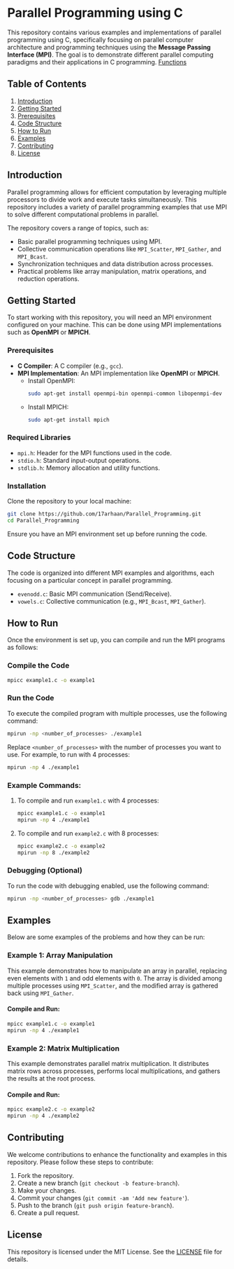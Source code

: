 
# Parallel Programming using C

This repository contains various examples and implementations of parallel programming using C, specifically focusing on parallel computer architecture and programming techniques using the **Message Passing Interface (MPI)**. The goal is to demonstrate different parallel computing paradigms and their applications in C programming.
[Functions](#functions.md)
## Table of Contents

1. [Introduction](#introduction)
2. [Getting Started](#getting-started)
3. [Prerequisites](#prerequisites)
4. [Code Structure](#code-structure)
5. [How to Run](#how-to-run)
6. [Examples](#examples)
7. [Contributing](#contributing)
8. [License](#license)

## Introduction

Parallel programming allows for efficient computation by leveraging multiple processors to divide work and execute tasks simultaneously. This repository includes a variety of parallel programming examples that use MPI to solve different computational problems in parallel.

The repository covers a range of topics, such as:

- Basic parallel programming techniques using MPI.
- Collective communication operations like `MPI_Scatter`, `MPI_Gather`, and `MPI_Bcast`.
- Synchronization techniques and data distribution across processes.
- Practical problems like array manipulation, matrix operations, and reduction operations.

## Getting Started

To start working with this repository, you will need an MPI environment configured on your machine. This can be done using MPI implementations such as **OpenMPI** or **MPICH**.

### Prerequisites

- **C Compiler**: A C compiler (e.g., `gcc`).
- **MPI Implementation**: An MPI implementation like **OpenMPI** or **MPICH**.
  - Install OpenMPI:  
    ```bash
    sudo apt-get install openmpi-bin openmpi-common libopenmpi-dev
    ```
  - Install MPICH:
    ```bash
    sudo apt-get install mpich
    ```

### Required Libraries

- `mpi.h`: Header for the MPI functions used in the code.
- `stdio.h`: Standard input-output operations.
- `stdlib.h`: Memory allocation and utility functions.

### Installation

Clone the repository to your local machine:

```bash
git clone https://github.com/17arhaan/Parallel_Programming.git
cd Parallel_Programming
```

Ensure you have an MPI environment set up before running the code.

## Code Structure

The code is organized into different MPI examples and algorithms, each focusing on a particular concept in parallel programming.

- `evenodd.c`: Basic MPI communication (Send/Receive).
- `vowels.c`: Collective communication (e.g., `MPI_Bcast`, `MPI_Gather`).

## How to Run

Once the environment is set up, you can compile and run the MPI programs as follows:

### Compile the Code

```bash
mpicc example1.c -o example1
```

### Run the Code

To execute the compiled program with multiple processes, use the following command:

```bash
mpirun -np <number_of_processes> ./example1
```

Replace `<number_of_processes>` with the number of processes you want to use. For example, to run with 4 processes:

```bash
mpirun -np 4 ./example1
```

### Example Commands:

1. To compile and run `example1.c` with 4 processes:
   ```bash
   mpicc example1.c -o example1
   mpirun -np 4 ./example1
   ```

2. To compile and run `example2.c` with 8 processes:
   ```bash
   mpicc example2.c -o example2
   mpirun -np 8 ./example2
   ```

### Debugging (Optional)

To run the code with debugging enabled, use the following command:

```bash
mpirun -np <number_of_processes> gdb ./example1
```

## Examples

Below are some examples of the problems and how they can be run:

### Example 1: Array Manipulation

This example demonstrates how to manipulate an array in parallel, replacing even elements with `1` and odd elements with `0`. The array is divided among multiple processes using `MPI_Scatter`, and the modified array is gathered back using `MPI_Gather`.

#### Compile and Run:

```bash
mpicc example1.c -o example1
mpirun -np 4 ./example1
```

### Example 2: Matrix Multiplication

This example demonstrates parallel matrix multiplication. It distributes matrix rows across processes, performs local multiplications, and gathers the results at the root process.

#### Compile and Run:

```bash
mpicc example2.c -o example2
mpirun -np 4 ./example2
```

## Contributing

We welcome contributions to enhance the functionality and examples in this repository. Please follow these steps to contribute:

1. Fork the repository.
2. Create a new branch (`git checkout -b feature-branch`).
3. Make your changes.
4. Commit your changes (`git commit -am 'Add new feature'`).
5. Push to the branch (`git push origin feature-branch`).
6. Create a pull request.

## License

This repository is licensed under the MIT License. See the [LICENSE](LICENSE) file for details.
